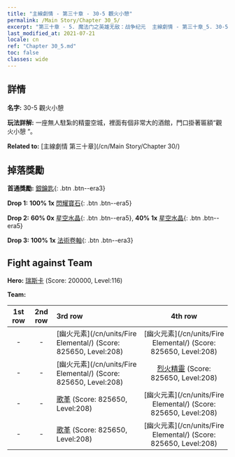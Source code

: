 ```yaml
---
title: "主線劇情 - 第三十章 - 30-5 觀火小憩"
permalink: /Main Story/Chapter 30_5/
excerpt: "第三十章 - 5. 魔法门之英雄无敌：战争纪元  主線劇情 - 第三十章_5. 30-5 觀火小憩"
last_modified_at: 2021-07-21
locale: cn
ref: "Chapter 30_5.md"
toc: false
classes: wide
---
```


## 詳情

 **名字:** 30-5 觀火小憩

 **玩法詳解:** 一座無人駐紮的精靈空城，裡面有個非常大的酒館，門口掛著匾額“觀火小憩 “。

 **Related to:** [主線劇情 第三十章](/cn/Main Story/Chapter 30/)

## 掉落獎勵

 **首通獎勵:** [銀鑰匙](/cn/Items/con_693/){: .btn .btn--era3}

 **Drop 1:** **100% 1x** [閃耀寶石](/cn/Items/mat_100/){: .btn .btn--era5}

 **Drop 2:** **60% 0x** [星空水晶](/cn/Items/mat_94/){: .btn .btn--era5}, **40% 1x** [星空水晶](/cn/Items/mat_94/){: .btn .btn--era5}

 **Drop 3:** **100% 1x** [法術卷軸](/cn/Items/con_694/){: .btn .btn--era3}


## Fight against Team
 **Hero:** [瑞斯卡](/cn/heroes/Rashka/) (Score: 200000, Level:116)

 **Team:**


  | 1st row | 2nd row | 3rd row | 4th row |
  |:----:|:----:|:----|:----:|
  | - | - | [幽火元素](/cn/units/Fire Elemental/) (Score: 825650, Level:208)  | [幽火元素](/cn/units/Fire Elemental/) (Score: 825650, Level:208)  |
  | - | - | [幽火元素](/cn/units/Fire Elemental/) (Score: 825650, Level:208)  | [烈火精靈](/cn/units/Efreeti/) (Score: 825650, Level:208)  |
  | - | - | [歌革](/cn/units/Gog/) (Score: 825650, Level:208)  | [幽火元素](/cn/units/Fire Elemental/) (Score: 825650, Level:208)  |
  | - | - | [歌革](/cn/units/Gog/) (Score: 825650, Level:208)  | [幽火元素](/cn/units/Fire Elemental/) (Score: 825650, Level:208)  |


